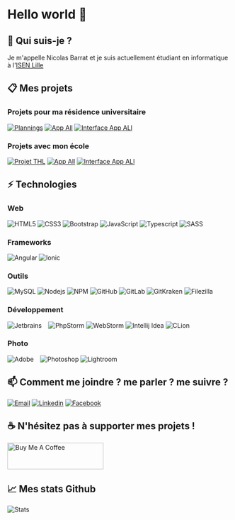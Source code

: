 # Hello world 👋

## 🙋 Qui suis-je ?

Je m'appelle Nicolas Barrat et je suis actuellement étudiant en informatique à l'[ISEN Lille](https://www.isen-lille.fr)

## 📋 Mes projets

### Projets pour ma résidence universitaire

[![Plannings](https://github-readme-stats.vercel.app/api/pin/?username=nicolegrimpeur&repo=Plannings&theme=vision-friendly-dark)](https://github.com/nicolegrimpeur/Plannings)
[![App All](https://github-readme-stats.vercel.app/api/pin/?username=nicolegrimpeur&repo=appAll&theme=vision-friendly-dark)](https://github.com/nicolegrimpeur/appAll)
[![Interface App ALl](https://github-readme-stats.vercel.app/api/pin/?username=nicolegrimpeur&repo=interfaceAppAll&theme=vision-friendly-dark)](https://github.com/nicolegrimpeur/interfaceAppAll)

### Projets avec mon école

[![Projet THL](https://github-readme-stats.vercel.app/api/pin/?username=nicolegrimpeur&repo=ProjetTHL&theme=vision-friendly-dark)](https://github.com/nicolegrimpeur/ProjetTHL)
[![App All](https://github-readme-stats.vercel.app/api/pin/?username=Projet-CIR2&repo=smarthome&theme=vision-friendly-dark)](https://github.com/nicolegrimpeur/appAll)
[![Interface App ALl](https://github-readme-stats.vercel.app/api/pin/?username=Projet-CIR2&repo=projetWebCir2&theme=vision-friendly-dark)](https://github.com/nicolegrimpeur/interfaceAppAll)

## ⚡ Technologies

### Web

![HTML5](https://img.shields.io/badge/-HTML5-E34F26?logo=html5&logoColor=white)
![CSS3](https://img.shields.io/badge/CSS3-1572B6?logo=css3&logoColor=white)
![Bootstrap](https://img.shields.io/badge/Bootstrap-7952B3?logo=bootstrap&logoColor=white)
![JavaScript](https://img.shields.io/badge/JavaScript-F7DF1E?logo=javascript&logoColor=white)
![Typescript](https://img.shields.io/badge/TypeScript-3178C6?logo=typescript&logoColor=white)
![SASS](https://img.shields.io/badge/Sass-CC6699?logo=sass&logoColor=white)

### Frameworks

![Angular](https://img.shields.io/badge/Angular-DD0031?logo=angular&logoColor=white)
![Ionic](https://img.shields.io/badge/Ionic-3880FF?logo=ionic&logoColor=white)

### Outils

![MySQL](https://img.shields.io/badge/MySQL-4479A1?logo=mysql&logoColor=white)
![Nodejs](https://img.shields.io/badge/Nodejs-339933?logo=Node.js&logoColor=white)
![NPM](https://img.shields.io/badge/Npm-CB3837?logo=npm&logoColor=white)
![GitHub](https://img.shields.io/badge/GitHub-181717?logo=github&logoColor=white)
![GitLab](https://img.shields.io/badge/GitLab-FCA121?logo=gitlab&logoColor=white)
![GitKraken](https://img.shields.io/badge/GitKraken-179287?logo=gitkraken&logoColor=white)
![Filezilla](https://img.shields.io/badge/FileZilla-BF0000?logo=filezilla&logoColor=white)

### Développement

![Jetbrains](https://img.shields.io/badge/Jetbrains-181717?logo=jetbrains&logoColor=white) &ensp;
![PhpStorm](https://img.shields.io/badge/PhpStorm-6b57ff?logo=phpstorm&logoColor=white)
![WebStorm](https://img.shields.io/badge/WebStorm-07c3f2?logo=webstorm&logoColor=white)
![Intellij Idea](https://img.shields.io/badge/IntelliJ-087cfa?logo=intellijidea&logoColor=white)
![CLion](https://img.shields.io/badge/CLion-1ac9a3?logo=clion&logoColor=white)

### Photo

![Adobe](https://img.shields.io/badge/Adobe-DA1F26?logo=adobecreativecloud&logoColor=white) &ensp;
![Photoshop](https://img.shields.io/badge/Photoshop-31a8ff?logo=adobephotoshop&logoColor=white)
![Lightroom](https://img.shields.io/badge/Lightroom-00c8ff?logo=adobelightroom&logoColor=white)

## 📫 Comment me joindre ? me parler ? me suivre ?

[![Email](https://img.shields.io/badge/Email-EA4335?logo=gmail&logoColor=white)](mailto:nicolas.barrat@student.junia.com)
[![Linkedin](https://img.shields.io/badge/LinkedIn-0A66C2?logo=linkedin)](https://www.linkedin.com/in/nicolas-barrat/)
[![Facebook](https://img.shields.io/badge/Facebook-1877F2?logo=facebook&logoColor=white)](https://www.linkedin.com/in/nicolas-barrat/)

## ☕ N'hésitez pas à supporter mes projets !

<a href="https://www.buymeacoffee.com/nicolegrimpeur" target="_blank"><img src="https://cdn.buymeacoffee.com/buttons/v2/default-blue.png" alt="Buy Me A Coffee" style="height: 60px !important;width: 217px !important;" ></a>

## 📈 Mes stats Github

![Stats](https://github-readme-stats.vercel.app/api?username=nicolegrimpeur&show_icons=true&theme=vision-friendly-dark)
